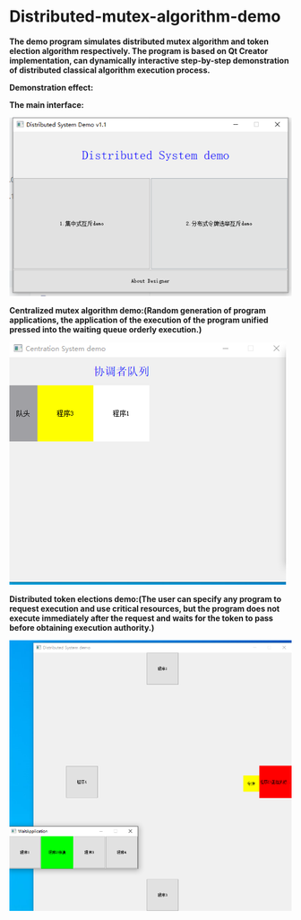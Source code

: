 # Distributed-mutex-algorithm-demo
**The demo program simulates distributed mutex algorithm and token election algorithm respectively. The program is based on Qt Creator implementation, can dynamically interactive step-by-step demonstration of distributed classical algorithm execution process.**

**Demonstration effect:**

**The main interface:**

![image](https://github.com/AllwenWeill/IMG/blob/main/%E6%88%AA%E5%9B%BE5.png)

**Centralized mutex algorithm demo:(Random generation of program applications, the application of the execution of the program unified pressed into the waiting queue orderly execution.)**

![image](https://github.com/AllwenWeill/IMG/blob/main/%E6%88%AA%E5%9B%BE6.png)

**Distributed token elections demo:(The user can specify any program to request execution and use critical resources, but the program does not execute immediately after the request and waits for the token to pass before obtaining execution authority.)**

![image](https://github.com/AllwenWeill/IMG/blob/main/%E6%88%AA%E5%9B%BE7.png)
